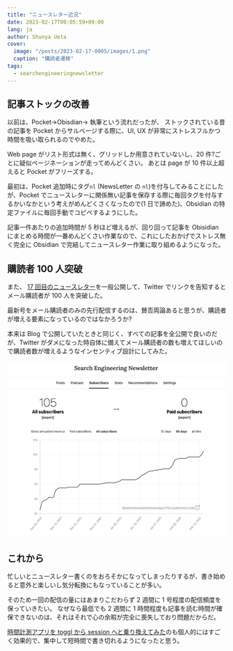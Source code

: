 ```yaml
---
title: "ニュースレター近況"
date: 2023-02-17T00:05:59+09:00
lang: ja
author: Shunya Ueta
cover:
  image: "/posts/2023-02-17-0005/images/1.png"
  caption: "購読者遷移"
tags:
  - searchengineeringnewsletter
---
```


## 記事ストックの改善

以前は、Pocket→Obisdian→ 執筆という流れだったが、
ストックされている昔の記事を Pocket からサルベージする際に、UI, UX が非常にストレスフルかつ時間を吸い取られるのでやめた。

Web page がリスト形式は無く、グリッドしか用意されていないし、20 件?ごとに疑似ページネーションが走ってめんどくさい。
あとは page が 10 件以上超えると Pocket がフリーズする。

最初は、Pocket 追加時にタグ`nl` (NewsLetter の `nl`)を付与してみることにしたが、Pocket でニュースレターに関係無い記事を保存する際に毎回タグを付与するかいなかという考えがめんどくさくなったので(1 日で諦めた)、Obsidian の特定ファイルに毎回手動でコピペするようにした。

記事一件あたりの追加時間が 5 秒ほど増えるが、回り回って記事を Obisidian にまとめる時間が一番めんどくさい作業なので、これにしたおかげでストレス無く完全に Obsidian で完結してニュースレター作業に取り組めるようになった。

## 購読者 100 人突破

また、 [17 回目のニュースレター](https://searchengineeringnewsletter.substack.com/p/search-engineering-newsletter-vol17)を一般公開して、Twitter でリンクを告知するとメール購読者が 100 人を突破した。

最新号をメール購読者のみの先行配信するのは、賛否両論あると思うが、購読者が増える要素になっているのではなかろうか?

本来は Blog で公開していたときと同じく、すべての記事を全公開で良いのだが、Twitter がダメになった時自体に備えてメール購読者の数も増えてほしいので購読者数が増えるようなインセンティブ設計にしてみた。

![購読者遷移](/posts/2023-02-17-0005/images/1.png)

## これから

忙しいとニュースレター書くのをおろそかになってしまったりするが、書き始めると意外と楽しいし気分転換にもなっていることが多い。

そのため一回の配信の量にはあまりこだわらず 2 週間に 1 号程度の配信頻度を保っていきたい。
なぜなら最低でも 2 週間に 1 時間程度も記事を読む時間が確保できないのは、それはそれで心の余暇が完全に喪失しており問題だからだ。

[時間計測アプリを toggl から session へと乗り換えてみた](/posts/2023-02-12-0133)のも個人的にはすごく効果的で、集中して短時間で書き切れるようになったと思う。
